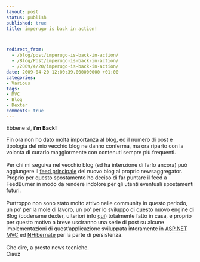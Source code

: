 ```yaml
---
layout: post
status: publish
published: true
title: imperugo is back in action!



redirect_from: 
  - /blog/post/imperugo-is-back-in-action/
  - /Blog/Post/imperugo-is-back-in-action/
  - /2009/4/20/imperugo-is-back-in-action/
date: 2009-04-20 12:00:39.000000000 +01:00
categories:
- Various
tags:
- MVC
- Blog
- Dexter
comments: true
---
```

<p>
	Ebbene s&igrave;, <strong>i&rsquo;m Back!</strong></p>
<div>
	Fin ora non ho dato molta importanza al blog, ed il numero di post e tipologia del mio vecchio blog ne danno conferma, ma ora riparto con la volonta di curarlo maggiormente con contenuti sempre pi&ugrave; frequenti.</div>
<div>
	&nbsp;</div>
<div>
	Per chi mi seguiva nel vecchio blog (ed ha intenzione di farlo ancora) pu&ograve; aggiungere il <a href="http://feeds2.feedburner.com/imperugo">feed principale</a> del nuovo blog al proprio newsaggregator. Proprio per questo spostamento ho deciso di far puntare il feed a FeedBurner in modo da rendere indolore per gli utenti eventuali spostamenti futuri.</div>
<div>
	&nbsp;</div>
<div>
	Purtroppo non sono stato molto attivo nelle community in questo periodo, un po&rsquo; per la mole di lavoro, un po&rsquo; per lo sviluppo di questo nuovo engine di Blog (codename dexter, ulteriori info <a href="http://imperugo.tostring.it/About/Dexter">qui</a>) totalmente fatto in casa, e proprio per questo motivo a breve usciranno una serie di post su alcune implementazioni di quest&rsquo;applicazione sviluppata interamente in <a href="http://www.asp.net/mvc">ASP.NET MVC</a> ed <a href="http://www.nhibernate.org/index.html">NHibernate</a> per la parte di persistenza.</div>
<div>
	&nbsp;</div>
<div>
	Che dire, a presto news tecniche.</div>
<div>
	Ciauz</div>
